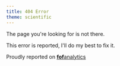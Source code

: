 ```yaml
---
title: 404 Error
theme: scientific
---
```


The page you're looking for is not there.

This error is reported, I'll do my best to fix it.

<script>document.write('<'+'img src="http://fofanalytics.heroku.com/fof?uid=FoF-c123e46a2c6d7e61a05e&url=' + encodeURIComponent(document.URL) + '&referrer=' + encodeURIComponent(document.referrer)+'" class="clean" alt="Reporting..."/'+'>');</script>
Proudly reported on <a href="fofanalytics.heroku.com"><b>fof</b>analytics</a></div>

